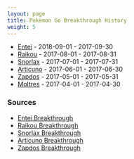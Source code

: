 ```yaml
---
layout: page
title: Pokemon Go Breakthrough History
weight: 5
---
```


- [Entei](https://db.pokemongohub.net/pokemon/244) - 2018-09-01 - 2017-09-30
- [Raikou](https://db.pokemongohub.net/pokemon/243) - 2017-08-01 - 2017-08-31
- [Snorlax](https://db.pokemongohub.net/pokemon/143) - 2017-07-01 - 2017-07-31
- [Articuno](https://db.pokemongohub.net/pokemon/144) - 2017-06-01 - 2017-06-30
- [Zapdos](https://db.pokemongohub.net/pokemon/145) - 2017-05-01 - 2017-05-31
- [Moltres](https://db.pokemongohub.net/pokemon/146) - 2017-04-01 - 2017-04-30

### Sources
- [Entei Breakthrough](https://twitter.com/PokemonGoApp/status/1032724174861742081)
- [Raikou Breakthrough](https://twitter.com/PokemonGoApp/status/1022579553724768258)
- [Snorlax Breakthrough](https://twitter.com/PokemonGoApp/status/1011344419310784513)
- [Articuno Breakthrough](https://twitter.com/PokemonGoApp/status/999455168545591297)
- [Zapdos Breakthrough](https://twitter.com/PokemonGoApp/status/989220619962200065)
